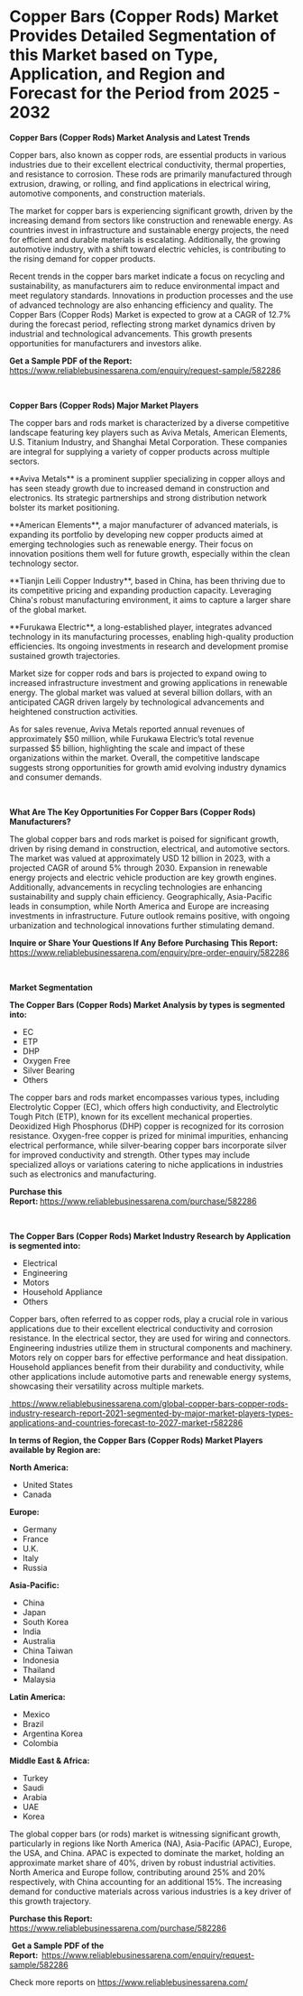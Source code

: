 <p><h1>Copper Bars (Copper Rods) Market Provides Detailed Segmentation of this Market based on Type, Application, and Region and Forecast for the Period from 2025 - 2032</h1></p><p><strong>Copper Bars (Copper Rods) Market Analysis and Latest Trends</strong></p>
<p><p>Copper bars, also known as copper rods, are essential products in various industries due to their excellent electrical conductivity, thermal properties, and resistance to corrosion. These rods are primarily manufactured through extrusion, drawing, or rolling, and find applications in electrical wiring, automotive components, and construction materials.</p><p>The market for copper bars is experiencing significant growth, driven by the increasing demand from sectors like construction and renewable energy. As countries invest in infrastructure and sustainable energy projects, the need for efficient and durable materials is escalating. Additionally, the growing automotive industry, with a shift toward electric vehicles, is contributing to the rising demand for copper products.</p><p>Recent trends in the copper bars market indicate a focus on recycling and sustainability, as manufacturers aim to reduce environmental impact and meet regulatory standards. Innovations in production processes and the use of advanced technology are also enhancing efficiency and quality. The Copper Bars (Copper Rods) Market is expected to grow at a CAGR of 12.7% during the forecast period, reflecting strong market dynamics driven by industrial and technological advancements. This growth presents opportunities for manufacturers and investors alike.</p></p>
<p><strong>Get a Sample PDF of the Report:&nbsp;</strong> <a href="https://www.reliablebusinessarena.com/enquiry/request-sample/582286?utm_campaign=2667&utm_medium=2&utm_source=Github&utm_content=ia&utm_term=23032025&utm_id=copper-bars-copper-rods">https://www.reliablebusinessarena.com/enquiry/request-sample/582286</a></p>
<p>&nbsp;</p>
<p><strong>Copper Bars (Copper Rods) Major Market Players</strong></p>
<p><p>The copper bars and rods market is characterized by a diverse competitive landscape featuring key players such as Aviva Metals, American Elements, U.S. Titanium Industry, and Shanghai Metal Corporation. These companies are integral for supplying a variety of copper products across multiple sectors.</p><p>**Aviva Metals** is a prominent supplier specializing in copper alloys and has seen steady growth due to increased demand in construction and electronics. Its strategic partnerships and strong distribution network bolster its market positioning.</p><p>**American Elements**, a major manufacturer of advanced materials, is expanding its portfolio by developing new copper products aimed at emerging technologies such as renewable energy. Their focus on innovation positions them well for future growth, especially within the clean technology sector.</p><p>**Tianjin Leili Copper Industry**, based in China, has been thriving due to its competitive pricing and expanding production capacity. Leveraging China's robust manufacturing environment, it aims to capture a larger share of the global market.</p><p>**Furukawa Electric**, a long-established player, integrates advanced technology in its manufacturing processes, enabling high-quality production efficiencies. Its ongoing investments in research and development promise sustained growth trajectories.</p><p>Market size for copper rods and bars is projected to expand owing to increased infrastructure investment and growing applications in renewable energy. The global market was valued at several billion dollars, with an anticipated CAGR driven largely by technological advancements and heightened construction activities.</p><p>As for sales revenue, Aviva Metals reported annual revenues of approximately $50 million, while Furukawa Electric’s total revenue surpassed $5 billion, highlighting the scale and impact of these organizations within the market. Overall, the competitive landscape suggests strong opportunities for growth amid evolving industry dynamics and consumer demands.</p></p>
<p>&nbsp;</p>
<p><strong>What Are The Key Opportunities For Copper Bars (Copper Rods) Manufacturers?</strong></p>
<p><p>The global copper bars and rods market is poised for significant growth, driven by rising demand in construction, electrical, and automotive sectors. The market was valued at approximately USD 12 billion in 2023, with a projected CAGR of around 5% through 2030. Expansion in renewable energy projects and electric vehicle production are key growth engines. Additionally, advancements in recycling technologies are enhancing sustainability and supply chain efficiency. Geographically, Asia-Pacific leads in consumption, while North America and Europe are increasing investments in infrastructure. Future outlook remains positive, with ongoing urbanization and technological innovations further stimulating demand.</p></p>
<p><strong>Inquire or Share Your Questions If Any Before Purchasing This Report:</strong> <a href="https://www.reliablebusinessarena.com/enquiry/pre-order-enquiry/582286?utm_campaign=2667&utm_medium=2&utm_source=Github&utm_content=ia&utm_term=23032025&utm_id=copper-bars-copper-rods">https://www.reliablebusinessarena.com/enquiry/pre-order-enquiry/582286</a></p>
<p>&nbsp;</p>
<p><strong>Market Segmentation</strong></p>
<p><strong>The Copper Bars (Copper Rods) Market Analysis by types is segmented into:</strong></p>
<p><ul><li>EC</li><li>ETP</li><li>DHP</li><li>Oxygen Free</li><li>Silver Bearing</li><li>Others</li></ul></p>
<p><p>The copper bars and rods market encompasses various types, including Electrolytic Copper (EC), which offers high conductivity, and Electrolytic Tough Pitch (ETP), known for its excellent mechanical properties. Deoxidized High Phosphorus (DHP) copper is recognized for its corrosion resistance. Oxygen-free copper is prized for minimal impurities, enhancing electrical performance, while silver-bearing copper bars incorporate silver for improved conductivity and strength. Other types may include specialized alloys or variations catering to niche applications in industries such as electronics and manufacturing.</p></p>
<p><strong>Purchase this Report:&nbsp;</strong><a href="https://www.reliablebusinessarena.com/purchase/582286?utm_campaign=2667&utm_medium=2&utm_source=Github&utm_content=ia&utm_term=23032025&utm_id=copper-bars-copper-rods">https://www.reliablebusinessarena.com/purchase/582286</a></p>
<p>&nbsp;</p>
<p><strong>The Copper Bars (Copper Rods) Market Industry Research by Application is segmented into:</strong></p>
<p><ul><li>Electrical</li><li>Engineering</li><li>Motors</li><li>Household Appliance</li><li>Others</li></ul></p>
<p><p>Copper bars, often referred to as copper rods, play a crucial role in various applications due to their excellent electrical conductivity and corrosion resistance. In the electrical sector, they are used for wiring and connectors. Engineering industries utilize them in structural components and machinery. Motors rely on copper bars for effective performance and heat dissipation. Household appliances benefit from their durability and conductivity, while other applications include automotive parts and renewable energy systems, showcasing their versatility across multiple markets.</p></p>
<p><a href="https://www.reliablebusinessarena.com/global-copper-bars-copper-rods-industry-research-report-2021-segmented-by-major-market-players-types-applications-and-countries-forecast-to-2027-market-r582286?utm_campaign=2667&utm_medium=2&utm_source=Github&utm_content=ia&utm_term=23032025&utm_id=copper-bars-copper-rods">&nbsp;https://www.reliablebusinessarena.com/global-copper-bars-copper-rods-industry-research-report-2021-segmented-by-major-market-players-types-applications-and-countries-forecast-to-2027-market-r582286</a></p>
<p><strong>In terms of Region, the Copper Bars (Copper Rods) Market Players available by Region are:</strong></p>
<p>
    <p> <strong> North America: </strong>
        <ul>
            <li>United States</li>
            <li>Canada</li>
        </ul>
        </p> 
    <p> <strong> Europe: </strong>
        <ul>
            <li>Germany</li>
            <li>France</li>
            <li>U.K.</li>
            <li>Italy</li>
            <li>Russia</li>
        </ul>
        </p> 
    <p> <strong> Asia-Pacific: </strong>
        <ul>
            <li>China</li>
            <li>Japan</li>
            <li>South Korea</li>
            <li>India</li>
            <li>Australia</li>
            <li>China Taiwan</li>
            <li>Indonesia</li>
            <li>Thailand</li>
            <li>Malaysia</li>
        </ul>
        </p> 
    <p> <strong> Latin America: </strong>
        <ul>
            <li>Mexico</li>
            <li>Brazil</li>
            <li>Argentina Korea</li>
            <li>Colombia</li>
        </ul>
        </p> 
    <p> <strong> Middle East & Africa: </strong>
        <ul>
            <li>Turkey</li>
            <li>Saudi</li>
            <li>Arabia</li>
            <li>UAE</li>
            <li>Korea</li>
        </ul>
    </p>
    </p>
<p><p>The global copper bars (or rods) market is witnessing significant growth, particularly in regions like North America (NA), Asia-Pacific (APAC), Europe, the USA, and China. APAC is expected to dominate the market, holding an approximate market share of 40%, driven by robust industrial activities. North America and Europe follow, contributing around 25% and 20% respectively, with China accounting for an additional 15%. The increasing demand for conductive materials across various industries is a key driver of this growth trajectory.</p></p>
<p><strong>Purchase this Report: </strong><a href="https://www.reliablebusinessarena.com/purchase/582286?utm_campaign=2667&utm_medium=2&utm_source=Github&utm_content=ia&utm_term=23032025&utm_id=copper-bars-copper-rods">https://www.reliablebusinessarena.com/purchase/582286</a></p>
<p>&nbsp;<strong>Get a Sample PDF of the Report:&nbsp;&nbsp;</strong><a href="https://www.reliablebusinessarena.com/enquiry/request-sample/582286?utm_campaign=2667&utm_medium=2&utm_source=Github&utm_content=ia&utm_term=23032025&utm_id=copper-bars-copper-rods">https://www.reliablebusinessarena.com/enquiry/request-sample/582286</a></p>
<p><strong></strong></p>
<p>Check more reports on <a href="https://www.reliablebusinessarena.com/?utm_campaign=2667&utm_medium=2&utm_source=Github&utm_content=ia&utm_term=23032025&utm_id=copper-bars-copper-rods">https://www.reliablebusinessarena.com/</a></p>